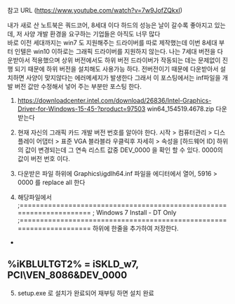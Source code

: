 참고 URL (https://www.youtube.com/watch?v=7w9JofZQkxI)

내가 새로 산 노트북은 쿼드코어, 8세대 이다 하드의 성능은 날이 갈수록 좋아지고 있는데, 저 사양 개발 환경을 요구하는 기업들은 아직도 너무 많다  
바로 이전 세대까지는 win7 도 지원해주는 드라이버를 따로 제작했는데 이번 8세대 부터 인텔은 win10 이하로는 그래픽 드라이버를 지원하지 않는다.
나는 7세대 버전을 다운받아서 적용했으며 상위 버전에서도 하위 버전 드라이버가 작동되는 데는 문제없이 진행 되기 때문에 하위 버전을 설치해도 사용가능 하다.
전버전이기 때문에 다운받아서 설치하면 사양이 맞지않다는 에러메세지가 발생한다
그래서 이 포스팅에서는 inf파일을 개발 버전 값만 수정해서 넣어 주는 부분만 포스팅 한다.

1. https://downloadcenter.intel.com/download/26836/Intel-Graphics-Driver-for-Windows-15-45-?product=97503
win64_154519.4678.zip 다운받는다

2. 현재 자신의 그래픽 카드 개발 버전 번호를 알아야 한다. 
시작 > 컴퓨터관리 > 디스플레이 어댑터 > 표준 VGA 블라블라 우클릭후 
자세히 > 속성을 [하드웨어 ID] 
하위의 값이 변경되는데 그 연속 리스트 값중 DEV_0000 을 확인 할 수 있다. 0000의 값이 버전 번호 이다.

3. 다운받은 파일 하위에 Graphics\igdlh64.inf 파일을 에디터에서 열어, 5916 > 0000 를 replace all 한다 

4. 해당파일에서
;=====================================================================
;    Windows 7 Install - DT Only
;=====================================================================
하위에 한줄을 추가하여 저장한다.
-
%iKBLULTGT2%    = iSKLD_w7, PCI\VEN_8086&DEV_0000
-
 
5. setup.exe 로 설치가 완료되어 재부팅 하면 설치 완료
